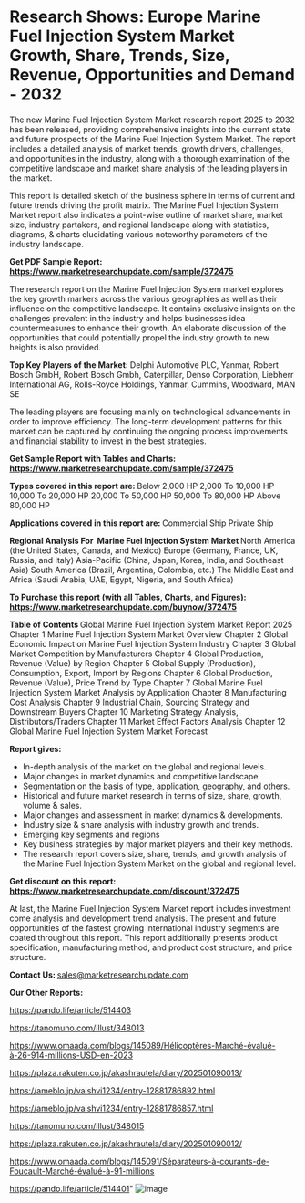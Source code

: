 # Research Shows: Europe Marine Fuel Injection System Market Growth, Share, Trends, Size, Revenue, Opportunities and Demand - 2032

The new Marine Fuel Injection System Market research report 2025 to 2032 has been released, providing comprehensive insights into the current state and future prospects of the Marine Fuel Injection System Market. The report includes a detailed analysis of market trends, growth drivers, challenges, and opportunities in the industry, along with a thorough examination of the competitive landscape and market share analysis of the leading players in the market.

This report is detailed sketch of the business sphere in terms of current and future trends driving the profit matrix. The Marine Fuel Injection System Market report also indicates a point-wise outline of market share, market size, industry partakers, and regional landscape along with statistics, diagrams, &amp; charts elucidating various noteworthy parameters of the industry landscape.

<strong><b>Get PDF Sample Report: <a href=https://www.marketresearchupdate.com/sample/372475>https://www.marketresearchupdate.com/sample/372475</a></b></strong>

The research report on the Marine Fuel Injection System market explores the key growth markers across the various geographies as well as their influence on the competitive landscape. It contains exclusive insights on the challenges prevalent in the industry and helps businesses idea countermeasures to enhance their growth. An elaborate discussion of the opportunities that could potentially propel the industry growth to new heights is also provided.

<strong><b>Top Key Players of the Market:
</b></strong>Delphi Automotive PLC, Yanmar, Robert Bosch GmbH, Robert Bosch Gmbh, Caterpillar, Denso Corporation, Liebherr International AG, Rolls-Royce Holdings, Yanmar, Cummins, Woodward, MAN SE<strong><b>
</b></strong>

The leading players are focusing mainly on technological advancements in order to improve efficiency. The long-term development patterns for this market can be captured by continuing the ongoing process improvements and financial stability to invest in the best strategies.

<strong><b>Get Sample Report with Tables and Charts: <a href=https://www.marketresearchupdate.com/sample/372475>https://www.marketresearchupdate.com/sample/372475</a></b></strong>

<strong><b>Types covered in this report are:
</b></strong>Below 2,000 HP
2,000 To 10,000 HP
10,000 To 20,000 HP
20,000 To 50,000 HP
50,000 To 80,000 HP
Above 80,000 HP<strong><b>
</b></strong>

<strong><b>Applications covered in this report are:
</b></strong>Commercial Ship
Private Ship<strong><b>
</b></strong>

<strong><b>Regional Analysis For  Marine Fuel Injection System Market</b></strong><strong><b>
</b></strong>North America (the United States, Canada, and Mexico)
Europe (Germany, France, UK, Russia, and Italy)
Asia-Pacific (China, Japan, Korea, India, and Southeast Asia)
South America (Brazil, Argentina, Colombia, etc.)
The Middle East and Africa (Saudi Arabia, UAE, Egypt, Nigeria, and South Africa)

<strong><b>To Purchase this report (with all Tables, Charts, and Figures): <a href=https://www.marketresearchupdate.com/buynow/372475>https://www.marketresearchupdate.com/buynow/372475</a></b></strong>

<strong><b>Table of Contents</b></strong><strong><b>
</b></strong>Global Marine Fuel Injection System Market Report 2025
Chapter 1 Marine Fuel Injection System Market Overview
Chapter 2 Global Economic Impact on Marine Fuel Injection System Industry
Chapter 3 Global Market Competition by Manufacturers
Chapter 4 Global Production, Revenue (Value) by Region
Chapter 5 Global Supply (Production), Consumption, Export, Import by Regions
Chapter 6 Global Production, Revenue (Value), Price Trend by Type
Chapter 7 Global Marine Fuel Injection System Market Analysis by Application
Chapter 8 Manufacturing Cost Analysis
Chapter 9 Industrial Chain, Sourcing Strategy and Downstream Buyers
Chapter 10 Marketing Strategy Analysis, Distributors/Traders
Chapter 11 Market Effect Factors Analysis
Chapter 12 Global Marine Fuel Injection System Market Forecast

<strong><b>Report gives:</b></strong>

- In-depth analysis of the market on the global and regional levels.
- Major changes in market dynamics and competitive landscape.
- Segmentation on the basis of type, application, geography, and others.
- Historical and future market research in terms of size, share, growth, volume &amp; sales.
- Major changes and assessment in market dynamics &amp; developments.
- Industry size &amp; share analysis with industry growth and trends.
- Emerging key segments and regions
- Key business strategies by major market players and their key methods.
- The research report covers size, share, trends, and growth analysis of the Marine Fuel Injection System Market on the global and regional level.

<strong><b>Get discount on this report: <a href=https://www.marketresearchupdate.com/discount/372475>https://www.marketresearchupdate.com/discount/372475</a></b></strong>

At last, the Marine Fuel Injection System Market report includes investment come analysis and development trend analysis. The present and future opportunities of the fastest growing international industry segments are coated throughout this report. This report additionally presents product specification, manufacturing method, and product cost structure, and price structure.

<strong><b>Contact Us:
</b></strong>sales@marketresearchupdate.com

<strong>Our Other Reports:</strong>

<a href=https://pando.life/article/514403>https://pando.life/article/514403</a>

<a href=https://tanomuno.com/illust/348013>https://tanomuno.com/illust/348013</a>

<a href=https://www.omaada.com/blogs/145089/Hélicoptères-Marché-évalué-à-26-914-millions-USD-en-2023>https://www.omaada.com/blogs/145089/Hélicoptères-Marché-évalué-à-26-914-millions-USD-en-2023</a>

<a href=https://plaza.rakuten.co.jp/akashrautela/diary/202501090013/>https://plaza.rakuten.co.jp/akashrautela/diary/202501090013/</a>

<a href=https://ameblo.jp/vaishvi1234/entry-12881786892.html>https://ameblo.jp/vaishvi1234/entry-12881786892.html</a>

<a href=https://ameblo.jp/vaishvi1234/entry-12881786857.html>https://ameblo.jp/vaishvi1234/entry-12881786857.html</a>

<a href=https://tanomuno.com/illust/348015>https://tanomuno.com/illust/348015</a>

<a href=https://plaza.rakuten.co.jp/akashrautela/diary/202501090012/>https://plaza.rakuten.co.jp/akashrautela/diary/202501090012/</a>

<a href=https://www.omaada.com/blogs/145091/Séparateurs-à-courants-de-Foucault-Marché-évalué-à-91-millions>https://www.omaada.com/blogs/145091/Séparateurs-à-courants-de-Foucault-Marché-évalué-à-91-millions</a>

<a href=https://pando.life/article/514401>https://pando.life/article/514401</a>"
![image](https://github.com/user-attachments/assets/dd1321f6-9dbd-4624-9896-e9cca367dda9)
